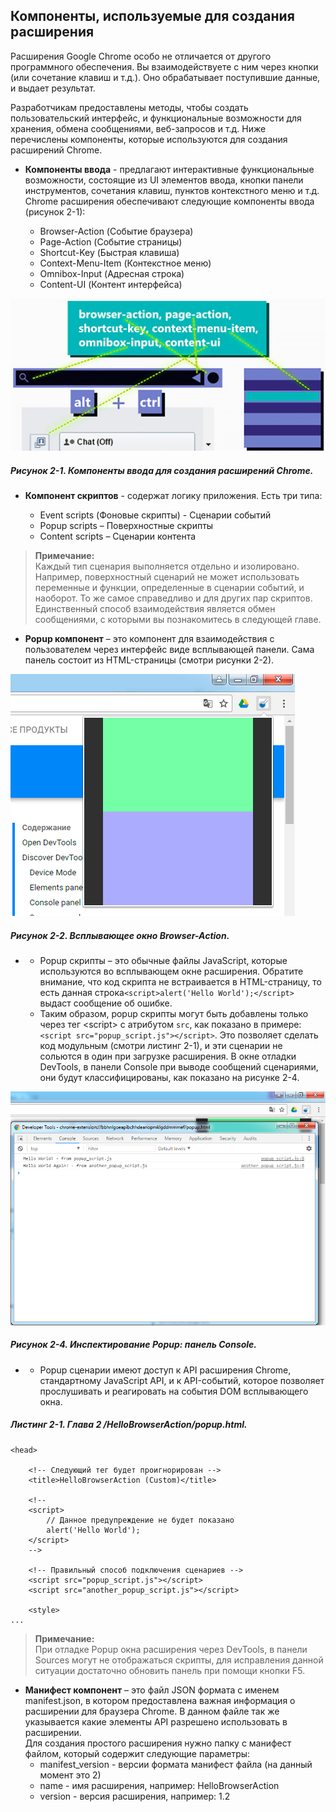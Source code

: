 ## Компоненты, используемые для создания расширения

Расширения Google Chrome особо не отличается от другого программного обеспечения. Вы взаимодействуете с ним через кнопки \(или сочетание клавиш и т.д.\). Оно обрабатывает поступившие данные, и выдает результат.

Разработчикам предоставлены методы, чтобы создать пользовательский интерфейс, и функциональные возможности для хранения, обмена сообщениями, веб-запросов и т.д. Ниже перечислены компоненты, которые используются для создания расширений Chrome.

* **Компоненты ввода** - предлагают интерактивные функциональные возможности, состоящие из UI элементов ввода, кнопки панели инструментов, сочетания клавиш, пунктов контекстного меню и т.д. Chrome расширения обеспечивают следующие компоненты ввода \(рисунок 2-1\):

  * Browser-Action \(Событие браузера\)
  * Page-Action \(Событие страницы\)
  * Shortcut-Key \(Быстрая клавиша\)
  * Context-Menu-Item \(Контекстное меню\)
  * Omnibox-Input \(Адресная строка\)
  * Content-UI \(Контент интерфейса\)

![Рисунок 2-1. Компоненты ввода для создания расширений Chrome](/assets/figure-2-1.png)

##### Рисунок 2-1. _Компоненты ввода для создания расширений Chrome._

* **Компонент скриптов** - содержат логику приложения. Есть три типа:

  * Event scripts \(Фоновые скрипты\) - Сценарии событий
  * Popup scripts – Поверхностные скрипты
  * Content scripts – Сценарии контента

> **Примечание:**  
> Каждый тип сценария выполняется отдельно и изолировано. Например, поверхностный сценарий не может использовать переменные и функции, определенные в сценарии событий, и наоборот. То же самое справедливо и для других пар скриптов. Единственный способ взаимодействия является обмен сообщениями, с которыми вы познакомитесь в следующей главе.

* **Popup компонент** – это компонент для взаимодействия с пользователем через интерфейс виде всплывающей панели. Сама панель состоит из HTML-страницы \(смотри рисунки 2-2\).

![Рисунок 2-2. Всплывающее окно Browser-Action](/assets/figure-2-2.png)

##### Рисунок 2-2. _Всплывающее окно Browser-Action._

* * Popup скрипты – это обычные файлы JavaScript, которые используются во всплывающем окне расширения. Обратите внимание, что код скрипта не встраивается в HTML-страницу, то есть данная строка`<script>alert('Hello World');</script>` выдаст сообщение об ошибке.
  * Таким образом, popup скрипты могут быть добавлены только через тег &lt;script&gt; с атрибутом `src`, как показано в примере: `<script src="popup_script.js"></script>`. Это позволяет сделать код модульным \(смотри листинг 2-1\), и эти сценарии не сольются в один при загрузке расширения. В окне отладки DevTools, в панели Console при выводе сообщений сценариями, они будут классифицированы, как показано на рисунке 2-4.

![Рисунок 2-4. Инспектирование Popup: панель Console](/assets/figure-2-4.png)

##### Рисунок 2-4. _Инспектирование Popup: панель Console._

* * Popup сценарии имеют доступ к API расширения Chrome, стандартному JavaScript API, и к API-событий, которое позволяет прослушивать и реагировать на события DOM всплывающего окна.

##### Листинг 2-1. _Глава 2 /HelloBrowserAction/popup.html._

```
<head>

    <!-- Следующий тег будет проигнорирован -->
    <title>HelloBrowserAction (Custom)</title>

    <!--
    <script>
        // Данное предупреждение не будет показано
        alert('Hello World');
    </script>
    -->

    <!-- Правильный способ подключения сценариев -->
    <script src="popup_script.js"></script>
    <script src="another_popup_script.js"></script>

    <style>
...
```

> **Примечание:**  
> При отладке Popup окна расширения через DevTools, в панели Sources могут не отображаться скрипты, для исправления данной ситуации достаточно обновить панель при помощи кнопки F5.

* **Манифест компонент** – это файл JSON формата с именем manifest.json, в котором предоставлена важная информация о расширении для браузера Chrome. 
  В данном файле так же указывается какие элементы API разрешено использовать в расширении.   
  Для создания простого расширения нужно папку с манифест файлом, который содержит следующие параметры:
  * manifest\_version - версии формата манифест файла \(на данный момент это 2\)
  * name - имя расширения, например: HelloBrowserAction
  * version - версия расширения, например: 1.2



